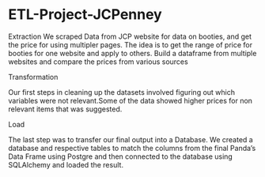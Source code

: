 # ETL-Project-JCPenney

Extraction
We scraped Data from JCP website for data on booties, and get the price for using multipler pages. The idea is to get the range of price for booties for one website and apply to others. Build a dataframe from multiple websites and compare the prices from various sources

Transformation

Our first steps in cleaning up the datasets involved figuring out which variables were not relevant.Some of the data showed higher prices for non relevant items that was suggested. 

Load

The last step was to transfer our final output into a Database. We created a database and respective tables to match the columns from the final Panda’s Data Frame using Postgre and then connected to the database using SQLAlchemy and loaded the result.
